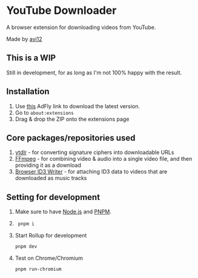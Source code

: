# YouTube Downloader
A browser extension for downloading videos from YouTube.

Made by [avi12](https://avi12.com)

## This is a WIP
Still  in development, for as long as I'm not 100% happy with the result.  

## Installation
1. Use [this]() AdFly link to download the latest version.
2. Go to `about:extensions`
3. Drag & drop the ZIP onto the extensions page

## Core packages/repositories used
1. [ytdlr](https://github.com/bakapear/ytdlr) - for converting signature ciphers into downloadable URLs
1. [FFmpeg](https://github.com/ffmpegwasm/ffmpeg.wasm) - for combining video & audio into a single video file, and then providing it as a download
1. [Browser ID3 Writer](https://github.com/egoroof/browser-id3-writer) - for attaching ID3 data to videos that are downloaded as music tracks

## Setting for development
1. Make sure to have [Node.js](https://nodejs.org) and [PNPM](https://pnpm.js.org/en/installation).  
1. ```bash
    pnpm i
    ```
1. Start Rollup for development
    ```bash
    pnpm dev
    ```
1. Test on Chrome/Chromium
    ```bash
   pnpm run-chromium 
   ```
